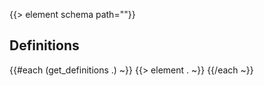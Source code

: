 {{> element schema path=""}}
## Definitions
{{#each (get_definitions .) ~}}
{{> element . ~}}
{{/each ~}}

